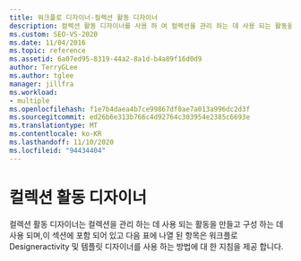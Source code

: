 ```yaml
---
title: 워크플로 디자이너-컬렉션 활동 디자이너
description: 컬렉션 활동 디자이너를 사용 하 여 컬렉션을 관리 하는 데 사용 되는 활동을 만들고 구성 하는 방법에 대해 알아봅니다.
ms.custom: SEO-VS-2020
ms.date: 11/04/2016
ms.topic: reference
ms.assetid: 6a07ed95-8319-44a2-8a1d-b4a89f16d0d9
author: TerryGLee
ms.author: tglee
manager: jillfra
ms.workload:
- multiple
ms.openlocfilehash: f1e7b4daea4b7ce99867df0ae7a013a996dc2d3f
ms.sourcegitcommit: ed26b6e313b766c4d92764c303954e2385c6693e
ms.translationtype: MT
ms.contentlocale: ko-KR
ms.lasthandoff: 11/10/2020
ms.locfileid: "94434404"
---
```

# <a name="collection-activity-designers"></a>컬렉션 활동 디자이너

컬렉션 활동 디자이너는 컬렉션을 관리 하는 데 사용 되는 활동을 만들고 구성 하는 데 사용 되며,이 섹션에 포함 되어 있고 다음 표에 나열 된 항목은 워크플로 Designeractivity 및 템플릿 디자이너를 사용 하는 방법에 대 한 지침을 제공 합니다.
